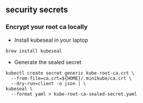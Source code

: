 ## security secrets

### Encrypt your root ca locally

- Install kubeseal in your laptop
```shell
brew install kubeseal
```

- Generate the sealed secret
```shell
kubectl create secret generic kube-root-ca.crt \
  --from-file=ca.crt=${HOME}/.minikube/ca.crt \
  --dry-run=client -o json | \
kubeseal \
  --format yaml > kube-root-ca-sealed-secret.yaml
```